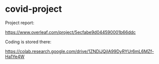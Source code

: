 # covid-project

Project report:

https://www.overleaf.com/project/5ecfabe9d044590001b66ddc

Coding is stored there:

https://colab.research.google.com/drive/1ZNDiJQjIA99DyRYUr6mL6MZf-Ha1Ye4W
